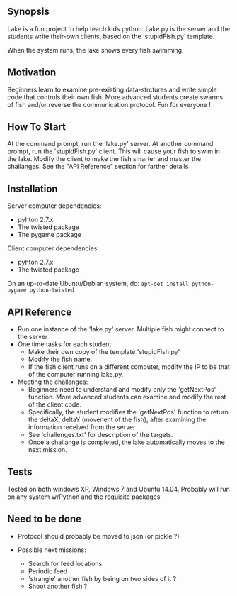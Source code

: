## Synopsis

Lake is a fun project to help teach kids python. 
Lake.py is the server and the students write their-own clients, based on the 'stupidFish.py' template.

When the system runs, the lake shows every fish swimming.

## Motivation

Beginners learn to examine pre-existing data-strctures and write simple code that controls their own fish. 
More advanced students create swarms of fish and/or reverse the communication protocol. 
Fun for everyone !

## How To Start

At the command prompt, run the 'lake.py' server. At another command prompt, run the 'stupidFish.py' client.
This will cause your fish to swim in the lake. Modify the client to make the fish smarter and master the challanges.
See the "API Reference" section for farther details


## Installation

Server computer dependencies:
- pyhton 2.7.x
- The twisted package
- The pygame package

Client computer dependencies:
- pyhton 2.7.x
- The twisted package

On an up-to-date Ubuntu/Debian system, do:
    `apt-get install python-pygame python-twisted`

## API Reference

- Run one instance of the 'lake.py' server. 
Multiple fish might connect to the server
- One time tasks for each student:
  - Make their own copy of the template 'stupidFish.py'
  - Modify the fish name. 
  - If the fish client runs on a different computer, modify the IP to be that of the computer running lake.py.  
- Meeting the challanges:
  - Beginners need to understand and modify only the 'getNextPos' function. More advanced students can examine and modify the rest of the client code.
  - Specifically, the student modifies the 'getNextPos' function to return the deltaX, deltaY (movenent of the fish), after examining the information received from the server
  - See 'challenges.txt' for description of the targets.
  - Once a challange is completed, the lake automatically moves to the next mission.

## Tests

Tested on both windows XP, Windows 7 and Ubuntu 14.04. 
Probably will run on any system w/Python and the requisite packages

## Need to be done

- Protocol should probably be moved to json (or pickle ?)

- Possible next missions: 
  - Search for feed locations
  - Periodic feed
  - 'strangle' another fish by being on two sides of it ?
  - Shoot another fish ? 
